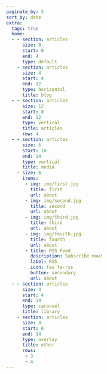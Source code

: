 ```yaml
---
paginate_by: 5
sort_by: date
extra:
  tags: true
  home:
  - - section: articles
      size: 8
      start: 0
      end: 4
      type: default
    - section: articles
      size: 4
      start: 4
      end: 12
      type: horizontal
      title: blog
  - - section: articles
      size: 12 
      start: 0
      end: 12
      type: vertical
      title: articles
      row: 4
  - - section: articles
      size: 6
      start: 10
      end: 14
      type: vertical
      title: media
    - size: 6
      items: 
       - img: img/first.jpg
         title: first
         url: about
       - img: img/second.jpg
         title: second
         url: about
       - img: img/third.jpg
         title: third
         url: about
       - img: img/fourth.jpg
         title: fourth
         url: about
       - title: RSS Feed
         description: Subscribe now!
         label: RSS
         icon: fas fa-rss
         button: secondary
         url: about
  - - section: articles
      size: 4
      start: 4
      end: 14
      type: carousel
      title: library
    - section: articles
      size: 8
      start: 6
      end: 14
      type: overlay 
      title: other
      rows:
       - 3
       - 4
---
```

